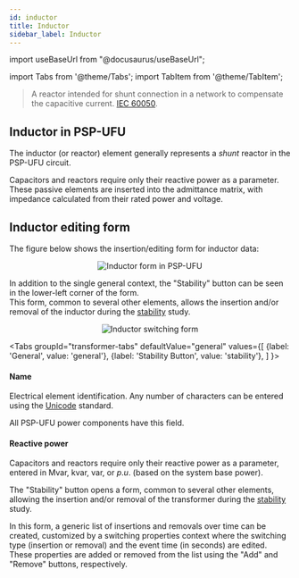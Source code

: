 ```yaml
---
id: inductor
title: Inductor
sidebar_label: Inductor
---
```

import useBaseUrl from "@docusaurus/useBaseUrl";

<link rel="stylesheet" href={useBaseUrl("katex/katex.min.css")} />

import Tabs from '@theme/Tabs';
import TabItem from '@theme/TabItem';

>A reactor intended for shunt connection in a network to compensate the capacitive current. [IEC 60050](http://www.electropedia.org/iev/iev.nsf/display?openform&ievref=421-01-03).

## Inductor in PSP-UFU
The inductor (or reactor) element generally represents a *shunt* reactor in the PSP-UFU circuit.

Capacitors and reactors require only their reactive power as a parameter.  
These passive elements are inserted into the admittance matrix, with impedance calculated from their rated power and voltage.

## Inductor editing form
The figure below shows the insertion/editing form for inductor data:

<div><center><img src={useBaseUrl("images/indForm.png")} alt="Inductor form in PSP-UFU" title="Inductor form in PSP-UFU" /></center></div>

In addition to the single general context, the "Stability" button can be seen in the lower-left corner of the form.  
This form, common to several other elements, allows the insertion and/or removal of the inductor during the [stability](stability) study.

<div><center><img src={useBaseUrl("images/indSw.png")} alt="Inductor switching form" title="Inductor switching form" /></center></div>

<Tabs
  groupId="transformer-tabs"
  defaultValue="general"
  values={[
    {label: 'General', value: 'general'},
    {label: 'Stability Button', value: 'stability'},
  ]
}>
<TabItem value="general">

#### Name
Electrical element identification. Any number of characters can be entered using the [Unicode](https://en.wikipedia.org/wiki/Unicode) standard.

All PSP-UFU power components have this field.

#### Reactive power
Capacitors and reactors require only their reactive power as a parameter, entered in Mvar, kvar, var, or $p.u.$ (based on the system base power).

</TabItem>
<TabItem value="stability">

The "Stability" button opens a form, common to several other elements, allowing the insertion and/or removal of the transformer during the [stability](stability) study.

In this form, a generic list of insertions and removals over time can be created, customized by a switching properties context where the switching type (insertion or removal) and the event time (in seconds) are edited.  
These properties are added or removed from the list using the "Add" and "Remove" buttons, respectively.

</TabItem>
</Tabs>
